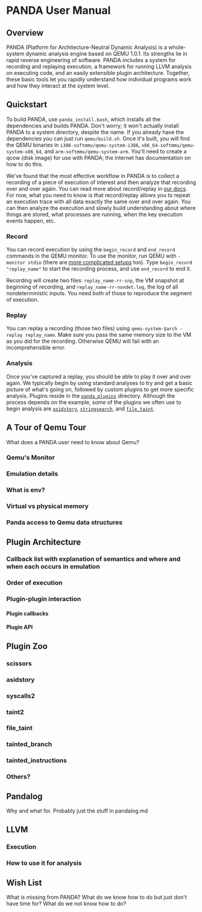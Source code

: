 PANDA User Manual
=================

Overview
--------

PANDA (Platform for Architecture-Neutral Dynamic Analysis) is a whole-system dynamic analysis engine based on QEMU 1.0.1. Its strengths lie in rapid reverse engineering of software. PANDA includes a system for recording and replaying execution, a framework for running LLVM analysis on executing code, and an easily extensible plugin architecture. Together, these basic tools let you rapidly understand how individual programs work and how they interact at the system level.

Quickstart
----------

To build PANDA, use `panda_install.bash`, which installs all the dependencies and builds PANDA. Don't worry; it won't actually install PANDA to a system directory, despite the name. If you already have the dependencies you can just run `qemu/build.sh`. Once it's built, you will find the QEMU binaries in `i386-softmmu/qemu-system-i386`, `x86_64-softmmu/qemu-system-x86_64`, and `arm-softmmu/qemu-system-arm`. You'll need to create a qcow (disk image) for use with PANDA; the internet has documentation on how to do this.

We've found that the most effective workflow in PANDA is to collect a recording of a piece of execution of interest and then analyze that recording over and over again. You can read more about record/replay in [our docs](record_replay.md). For now, what you need to know is that record/replay allows you to repeat an execution trace with all data exactly the same over and over again. You can then analyze the execution and slowly build understanding about where things are stored, what processes are running, when the key execution events happen, etc.

### Record

You can record execution by using the `begin_record` and `end_record` commands in the QEMU monitor. To use the monitor, run QEMU with `-monitor stdio` (there are [more complicated setups](https://en.wikibooks.org/wiki/QEMU/Monitor) too). Type `begin_record "replay_name"` to start the recording process, and use `end_record` to end it.

Recording will create two files: `replay_name-rr-snp`, the VM snapshot at beginning of recording, and `replay_name-rr-nondet.log`, the log of all nondeterministic inputs. You need both of those to reproduce the segment of execution.

### Replay

You can replay a recording (those two files) using `qemu-system-$arch -replay replay_name`. Make sure you pass the same memory size to the VM as you did for the recording. Otherwise QEMU will fail with an incomprehensible error.

### Analysis

Once you've captured a replay, you should be able to play it over and over again. We typically begin by using standard analyses to try and get a basic picture of what's going on, followed by custom plugins to get more specific analysis. Plugins reside in the [`panda_plugins`](../qemu/panda_plugins) directory. Although the process depends on the example, some of the plugins we often use to begin analysis are [`asidstory`](../qemu/panda_plugins/asidstory), [`stringsearch`](../qemu/panda_plugins/stringsearch), and [`file_taint`](../qemu/panda_plugins/file_taint).


A Tour of Qemu Tour
-------------------

What does a PANDA user need to know about Qemu?

### Qemu's Monitor

### Emulation details

### What is env?

### Virtual vs physical memory

### Panda access to Qemu data structures


Plugin Architecture
-------------------
    
### Callback list with explanation of semantics and where and when each occurs in emulation

### Order of execution

### Plugin-plugin interaction

#### Plugin callbacks

#### Plugin API


Plugin Zoo
----------

### scissors

### asidstory

### syscalls2

### taint2

### file\_taint

### tainted\_branch

### tainted\_instructions

### Others?    

    
Pandalog
--------

Why and what for.  Probably just the stuff in pandalog.md
    
    
LLVM
----
        
### Execution

### How to use it for analysis


Wish List
---------

What is missing from PANDA?  What do we know how to do but just don't have time for?  What do we not know how to do?
